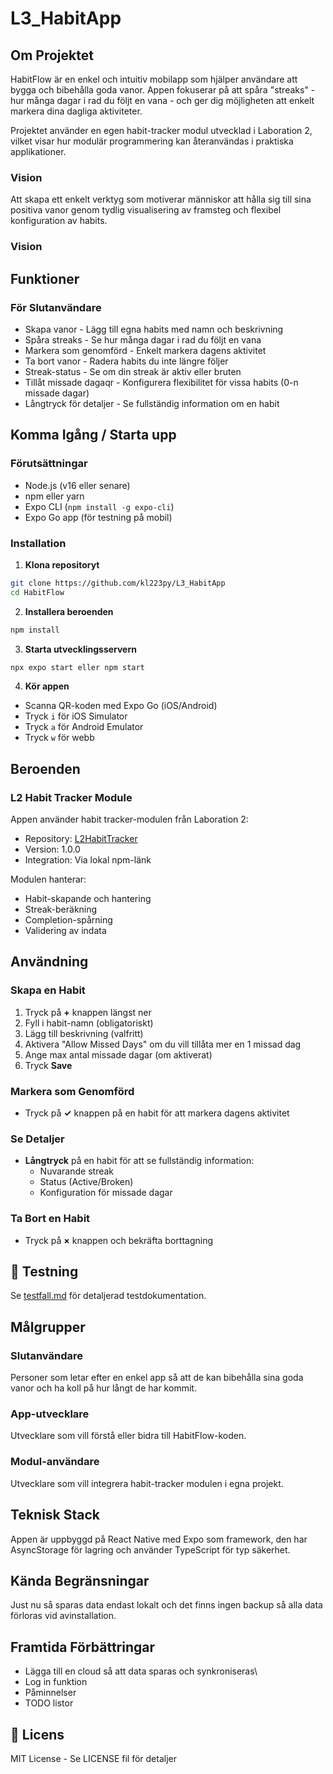 # L3_HabitApp


## Om Projektet
HabitFlow är en enkel och intuitiv mobilapp som hjälper användare att bygga och bibehålla goda vanor. Appen fokuserar på att spåra "streaks" - hur många dagar i rad du följt en vana - och ger dig möjligheten att enkelt markera dina dagliga aktiviteter.

Projektet använder en egen habit-tracker modul utvecklad i Laboration 2, vilket visar hur modulär programmering kan återanvändas i praktiska applikationer.

### Vision
Att skapa ett enkelt verktyg som motiverar människor att hålla sig till sina positiva vanor genom tydlig visualisering av framsteg och flexibel konfiguration av habits.

### Vision

## Funktioner

### För Slutanvändare
- Skapa vanor - Lägg till egna habits med namn och beskrivning
- Spåra streaks - Se hur många dagar i rad du följt en vana
- Markera som genomförd - Enkelt markera dagens aktivitet
- Ta bort vanor - Radera habits du inte längre följer
- Streak-status - Se om din streak är aktiv eller bruten
- Tillåt missade dagaqr - Konfigurera flexibilitet för vissa habits (0-n missade dagar)
- Långtryck för detaljer - Se fullständig information om en habit
## Komma Igång / Starta upp

### Förutsättningar
- Node.js (v16 eller senare)
- npm eller yarn
- Expo CLI (`npm install -g expo-cli`)
- Expo Go app (för testning på mobil)

### Installation

1. **Klona repositoryt**
```bash
git clone https://github.com/kl223py/L3_HabitApp
cd HabitFlow
```

2. **Installera beroenden**
```bash
npm install
```

3. **Starta utvecklingsservern**
```bash
npx expo start eller npm start
```

4. **Kör appen**
- Scanna QR-koden med Expo Go (iOS/Android)
- Tryck `i` för iOS Simulator
- Tryck `a` för Android Emulator
- Tryck `w` för webb

## Beroenden

### L2 Habit Tracker Module
Appen använder habit tracker-modulen från Laboration 2:
- Repository: [L2HabitTracker](https://github.com/lissovkevin/L2HabitTracker)
- Version: 1.0.0
- Integration: Via lokal npm-länk

Modulen hanterar:
- Habit-skapande och hantering
- Streak-beräkning
- Completion-spårning
- Validering av indata

## Användning

### Skapa en Habit
1. Tryck på **+** knappen längst ner
2. Fyll i habit-namn (obligatoriskt)
3. Lägg till beskrivning (valfritt)
4. Aktivera "Allow Missed Days" om du vill tillåta mer en 1 missad dag
5. Ange max antal missade dagar (om aktiverat)
6. Tryck **Save**

### Markera som Genomförd
- Tryck på **✓** knappen på en habit för att markera dagens aktivitet

### Se Detaljer
- **Långtryck** på en habit för att se fullständig information:
  - Nuvarande streak
  - Status (Active/Broken)
  - Konfiguration för missade dagar

### Ta Bort en Habit
- Tryck på **×** knappen och bekräfta borttagning

## 🧪 Testning

Se [testfall.md](./testfall.md) för detaljerad testdokumentation.


## Målgrupper

### Slutanvändare
Personer som letar efter en enkel app så att de kan bibehålla sina goda vanor och ha koll på hur långt de har kommit. 

### App-utvecklare
Utvecklare som vill förstå eller bidra till HabitFlow-koden.

### Modul-användare
Utvecklare som vill integrera habit-tracker modulen i egna projekt.

## Teknisk Stack

Appen är uppbyggd på React Native med Expo som framework, den har AsyncStorage för lagring och använder TypeScript för typ säkerhet.
## Kända Begränsningar

Just nu så sparas data endast lokalt och det finns ingen backup så alla data förloras vid avinstallation.

## Framtida Förbättringar

- Lägga till en cloud så att data sparas och synkroniseras\
- Log in funktion
- Påminnelser
- TODO listor

## 📄 Licens

MIT License - Se LICENSE fil för detaljer
